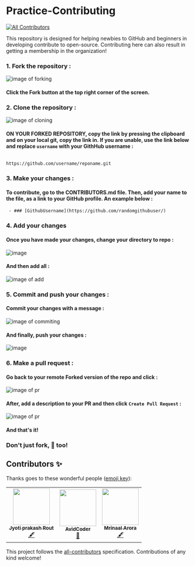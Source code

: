 # Practice-Contributing
<!-- ALL-CONTRIBUTORS-BADGE:START - Do not remove or modify this section -->
[![All Contributors](https://img.shields.io/badge/all_contributors-3-orange.svg?style=flat-square)](#contributors-)
<!-- ALL-CONTRIBUTORS-BADGE:END -->
This repository is designed for helping newbies to GitHub and beginners in developing contribute to open-source. Contributing here can also result in getting a membership in the organization!


### 1. Fork the repository :

![image of forking](https://user-images.githubusercontent.com/70807684/126146920-35e7b080-cf1d-4e85-80da-9f0640e4224f.png)

#### Click the **Fork** button at the top right corner of the screen.

### 2. Clone the repository :

![image of cloning](https://user-images.githubusercontent.com/70807684/126147491-b96956c9-b88f-4b9a-bd2d-4fdc7bacffc7.png)


#### **ON YOUR FORKED REPOSITORY**, copy the link by pressing the clipboard and on your local git, copy the link in. If you are unable, use the link below and replace `username` with your GithHub username :

                                                   https://github.com/username/reponame.git

### 3. Make your changes :

#### To contribute, go to the CONTRIBUTORS.md file. Then, add your name to the file, as a link to your GitHub profile. An example below : 

` - ### [GithubUsername](https://github.com/randomgithubuser/)`

### 4. Add your changes 

#### Once you have made your changes, change your directory to repo : 

![image](https://user-images.githubusercontent.com/70807684/128705003-66d04d60-4b68-4a8b-9dde-2075aa871516.png)


#### And then add all :

![image of add](https://user-images.githubusercontent.com/70807684/126148907-976f7f76-6b1d-411c-ae2d-c725f8e448ad.png)

### 5. Commit and push your changes : 

#### Commit your changes with a message :

![image of commiting](https://user-images.githubusercontent.com/70807684/126149237-1ebb9db3-f4b6-40d5-bf41-fa35fb33ba03.png)

#### And finally, push your changes :

![image](https://user-images.githubusercontent.com/70807684/126149311-2d4a589e-e454-4346-b9dd-7a6692115896.png)


### 6. Make a pull request :

#### Go back to your remote Forked version of the repo and click : 

![image of pr](https://user-images.githubusercontent.com/70807684/126149695-9e302772-f52a-46a0-a8d4-e08a3e61d006.png)

#### After, add a description to your PR and then click `Create Pull Request` :

![image of pr](https://user-images.githubusercontent.com/70807684/126149967-1c1f4c7e-432d-41d0-9ef6-0f75281743f4.png)

#### And that's it!

### Don't just fork, 🌟 too!


## Contributors ✨

Thanks goes to these wonderful people ([emoji key](https://allcontributors.org/docs/en/emoji-key)):

<!-- ALL-CONTRIBUTORS-LIST:START - Do not remove or modify this section -->
<!-- prettier-ignore-start -->
<!-- markdownlint-disable -->
<table>
  <tr>
    <td align="center"><a href="https://github.com/Jyoti-prakash-rout"><img src="https://avatars.githubusercontent.com/u/85782825?v=4?s=100" width="100px;" alt=""/><br /><sub><b>Jyoti prakash Rout</b></sub></a><br /><a href="#content-Jyoti-prakash-rout" title="Content">🖋</a></td>
    <td align="center"><a href="https://avidcoder101.github.io"><img src="https://avatars.githubusercontent.com/u/70807684?v=4?s=100" width="100px;" alt=""/><br /><sub><b>AvidCoder</b></sub></a><br /><a href="#projectManagement-AvidCoder101" title="Project Management">📆</a></td>
    <td align="center"><a href="https://aroramrinaal.github.io"><img src="https://avatars.githubusercontent.com/u/90490253?v=4?s=100" width="100px;" alt=""/><br /><sub><b>Mrinaal Arora</b></sub></a><br /><a href="#content-aroramrinaal" title="Content">🖋</a></td>
  </tr>
</table>

<!-- markdownlint-restore -->
<!-- prettier-ignore-end -->

<!-- ALL-CONTRIBUTORS-LIST:END -->

This project follows the [all-contributors](https://github.com/all-contributors/all-contributors) specification. Contributions of any kind welcome!